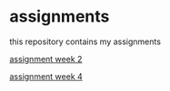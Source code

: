 # assignments
this repository contains my assignments

[assignment week 2](https://github.com/Jean-Paul-V/assignments/blob/master/Assignment_week_2-Copy1.ipynb)

[assignment week 4](https://github.com/Jean-Paul-V/assignments/blob/master/Assignment_week_4-Compleet.ipynb)

